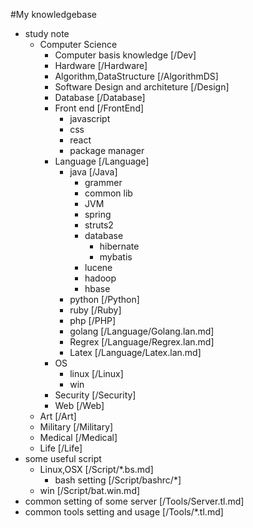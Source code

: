 #My knowledgebase

* study note
    - Computer Science
        - Computer basis knowledge [/Dev]
        - Hardware [/Hardware]
        - Algorithm,DataStructure [/AlgorithmDS]
        - Software Design and architeture [/Design]
        - Database [/Database]
        - Front end [/FrontEnd]
            + javascript
            + css
            + react
            + package manager
        - Language [/Language]
            + java [/Java]
                * grammer
                * common lib
                * JVM
                * spring
                * struts2
                * database
                    - hibernate
                    - mybatis
                * lucene
                * hadoop
                * hbase
            + python [/Python]
            + ruby [/Ruby]
            + php [/PHP]
            + golang [/Language/Golang.lan.md]
            + Regrex [/Language/Regrex.lan.md]
            + Latex [/Language/Latex.lan.md]
        - OS
            + linux [/Linux]
            + win
        - Security [/Security]
        - Web [/Web]
    - Art [/Art]
    - Military [/Military]
    - Medical [/Medical]
    - Life [/Life]
* some useful script 
    - Linux,OSX [/Script/*.bs.md]
        + bash setting [/Script/bashrc/*]
    - win [/Script/bat.win.md]
* common setting of some server [/Tools/Server.tl.md]
* common tools setting and usage [/Tools/*.tl.md]
